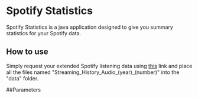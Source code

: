 # Spotify Statistics
Spotify Statistics is a java application designed to give you summary statistics for your Spotify data.

## How to use
Simply request your extended Spotify listening data using [this](https://support.spotify.com/us/article/data-rights-and-privacy-settings/) link and place all the files named "Streaming_History_Audio_(year)_(number)" into the "data" folder.

##Parameters
